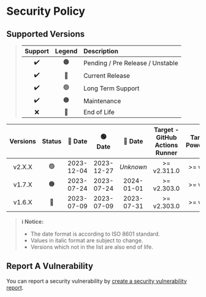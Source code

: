 # Security Policy

## Supported Versions

> | **Support** | **Legend** | **Description** |
> |:-:|:-:|:--|
> | ✔️ | 🟤 | Pending / Pre Release / Unstable |
> | ✔️ | 🔵 | Current Release |
> | ✔️ | 🟢 | Long Term Support |
> | ✔️ | 🟠 | Maintenance |
> | ❌ | 🔴 | End of Life |

| **Versions** | **Status** | **🔵 Date** | **🟢 Date** | **🔴 Date** | **Target - GitHub Actions Runner** | **Target - PowerShell** | **Target - NodeJS (Wrapper API)** |
|:-:|:-:|:-:|:-:|:-:|:-:|:-:|:-:|
| v2.X.X | 🟢 | 2023-12-04 | 2023-12-27 | *Unknown* | >= v2.311.0 | >= v7.2.0 | >= v16.13.0 |
| v1.7.X | 🟠 | 2023-07-24 | 2023-07-24 | 2024-01-01 | >= v2.303.0 | >= v7.2.0 | >= v14.15.0 |
| v1.6.X | 🔴 | 2023-07-09 | 2023-07-09 | 2023-07-31 | >= v2.303.0 | >= v7.2.0 | >= v14.15.0 |

> **ℹ️ Notice:**
>
> - The date format is according to ISO 8601 standard.
> - Values in italic format are subject to change.
> - Versions which not in the list are also end of life.

## Report A Vulnerability

You can report a security vulnerability by [create a security vulnerability report](https://github.com/hugoalh/hugoalh/blob/main/universal-guide/contributing.md#create-a-security-vulnerability-report).
